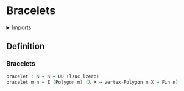 #  Bracelets

<details><summary>Imports</summary>
```agda
module univalent-combinatorics.bracelets where
open import elementary-number-theory.natural-numbers
open import foundation.dependent-pair-types
open import foundation.universe-levels
open import graph-theory.polygons
open import univalent-combinatorics.standard-finite-types
```
</details>

## Definition

### Bracelets

```agda
bracelet : ℕ → ℕ → UU (lsuc lzero)
bracelet m n = Σ (Polygon m) (λ X → vertex-Polygon m X → Fin n)
```
